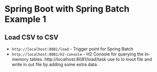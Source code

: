 # Spring Boot with Spring Batch Example 1
## Load CSV to CSV
- `http://localhost:8081/load` - Trigger point for Spring Batch
- `http://localhost:8081/h2-console` - H2 Console for querying the in-memory tables.
http://localhost:8081/load/task  use to lo inout file and write in out file by adding some extra data.